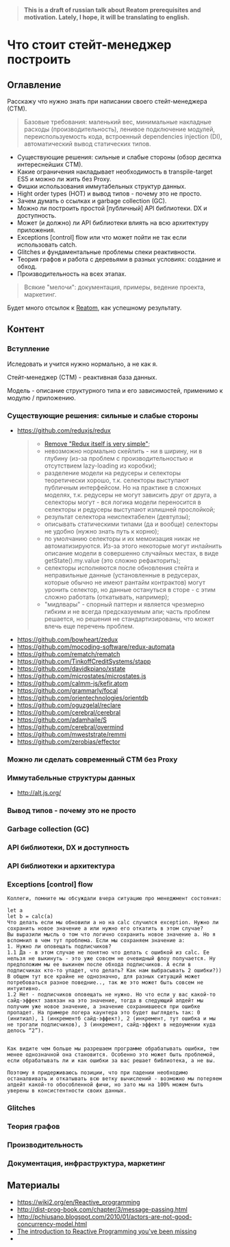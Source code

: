 > **This is a draft of russian talk about Reatom prerequisites and motivation. Lately, I hope, it will be translating to english.**

# Что стоит стейт-менеджер построить

## Оглавление

Расскажу что нужно знать при написании своего стейт-менеджера (СТМ).

> Базовые требования: маленький вес, минимальные накладные расходы (производительность), ленивое подключение модулей, переиспользуемость кода, встроенный dependencies injection (DI), автоматический вывод статических типов.

- Существующие решения: сильные и слабые стороны (обзор десятка интереснейших СТМ).
- Какие ограничения накладывает необходимость в transpile-target ES5 и можно ли жить без Proxy.
- Фишки использования иммутабельных структур данных.
- Hight order types (HOT) и вывод типов - почему это не просто.
- Зачем думать о ссылках и garbage collection (GC).
- Можно ли построить простой [публичный] API библиотеки. DX и доступность.
- Может (и должно) ли API библиотеки влиять на всю архитектуру приложения.
- Exceptions [control] flow или что может пойти не так если использовать catch.
- Glitches и фундаментальные проблемы спеки реактивности.
- Теория графов и работа с деревьями в разных условиях: создание и обход.
- Производительность на всех этапах.

> Всякие "мелочи": документация, примеры, ведение проекта, маркетинг.

Будет много отсылок к [Reatom](https://github.com/artalar/reatom), как успешному результату.

## Контент

### Вступление

Иследовать и учится нужно нормально, а не как я.

Стейт-менеджер (СТМ) - реактивная база данных.

Модель - описание структурного типа и его зависимостей, применимо к модулю / приложению.

### Существующие решения: сильные и слабые стороны

- https://github.com/reduxjs/redux
  > - [Remove "Redux itself is very simple"](https://github.com/reduxjs/redux/pull/2950);
  > - невозможно нормально скейлить - ни в ширину, ни в глубину (из-за проблем с производительностью и отсутствием lazy-loading из коробки);
  > - разделение модели на редусеры и селекторы теоретически хорошо, т.к. селекторы выступают публичным интерфейсом. Но на практике в сложных моделях, т.к. редусеры не могут зависить друг от друга, а селекторы могут - вся логика модели переносится в селекторы и редусеры выступают излишней прослойкой;
  > - результат селектора неиспектабелен (девтулзы);
  > - описывать статическими типами (да и вообще) селекторы не удобно (нужно знать путь к корню);
  > - по умолчанию селекторы и их мемоизация никак не автоматизируются. Из-за этого некоторые могут инлайнить описание модели в совершенно случайных местах, в виде getState().my.value (это сложно рефакторить);
  > - селекторы исполняются после обновления стейта и неправильные данные (установленные в редусерах, которые обычно не имеют рантайм контрактов) могут уронить селектор, но данные остануться в сторе - с этим сложно работать (откатывать, например);
  > - "мидлвары" - спорный паттерн и является чрезмерно гибким и не всегда предсказуемым апи;
  > часть проблем решается, но решения не стандартизированы, что может влечь еще перечень проблем.
- https://github.com/bowheart/zedux
- https://github.com/mocoding-software/redux-automata
- https://github.com/rematch/rematch
- https://github.com/TinkoffCreditSystems/stapp
- https://github.com/davidkpiano/xstate
- https://github.com/microstates/microstates.js
- https://github.com/calmm-js/kefir.atom
- https://github.com/grammarly/focal
- https://github.com/orientechnologies/orientdb
- https://github.com/oguzgelal/reclare
- https://github.com/cerebral/cerebral
- https://github.com/adamhaile/S
- https://github.com/cerebral/overmind
- https://github.com/mweststrate/remmi
- https://github.com/zerobias/effector

### Можно ли сделать современный СТМ без Proxy

### Иммутабельные структуры данных

- http://alt.js.org/

### Вывод типов - почему это не просто

<!-- 
Тайпинги под Map с полным выводом типов 🙂
http://www.typescriptlang.org/play/index.html#code/C4TwDgpgBAsgPAaQDRQGoD4oF4oG1loC6A3AFCiRQDiEwcA1igLZQQAewEAdgCYDOsOAEMuIFCJDpMOFu068BuRlACWXAGYQATlABuhKAH49UAFxQuEXdrIVoAEQgAbWhAbNWHbv0ETxoqWwoWS8FPGUJA2NLax1zJnJwaABBHh53PQ85bwF4PygJQJwlFH0oAB8oRxdODKZ0WySoBAgQPjgQ+R880X9JaWDcAAYSRMpUIScAVwh2zpzfXoKAgaZcAEZR0jHoABVZ4HWg+HWUdaH0Hah9vmAAJiDU9LuUO6GUG8PLu2uDgGZHmk4H8UH93r9bndvk1PmCgjQ6CCIcA-tDKJ9zm8gtVXMCPv9LkA
-->


### Garbage collection (GC)

### API библиотеки, DX и доступность

### API библиотеки и архитектура

### Exceptions [control] flow

<!-- - Event VS action -->

```
Коллеги, помните мы обсуждали вчера ситуацию про менеджмент состояния:

let a
let b = calc(a)
Что делать если мы обновили a но на calc случился exception. Нужно ли сохранить новое значение a или нужно его откатить в этом случае?
Вы выразили мысль о том что логично сохранить новое значение a. Но я вспомнил в чем тут проблема. Если мы сохраняем значение a:
1. Нужно ли оповещать подписчиков?
1.1 Да - в этом случае не понятно что делать с ошибкой из calc. Ее нельзя не выкинуть - это уже совсем не очевидный флоу получается. Ну предположим мы ее выкинем после обхода подписчиков. А если в подписчиках кто-то упадет, что делать? Как нам выбрасывать 2 ошибки?)) В общем тут все крайне не однозначно, для разных ситуаций может потребоваться разное поведние.., так же это может быть совсем не интуитивно.
1.2 Нет - подписчиков оповещать не нужно. Но что если у вас какой-то сайд-эффект завязан на это значение, тогда в следующий апдейт мы получим уже новое значение, а значение сохранившееся при ошибке пропадет. На примере логера каунтера это будет выглядеть так: 0 (инитиал), 1 (инкрементб сайд-эффект), 2 (инкремент, тут ошибка и мы не трогали подписчиков), 3 (инкремент, сайд-эффект в недоумении куда делось “2”).


Как видите чем больше мы разрешаем программе обрабатывать ошибки, тем менее однозначной она становится. Особенно это может быть проблемой, если обрабатывать ли и как ошибки за вас решает библиотека, а не вы.

Поэтому я придерживаюсь позиции, что при падении необходимо останалвивать и откатывать всю ветку вычислений - возможно мы потеряем апдейт какой-то обособленной фичи, но зато мы на 100% можем быть уверены в консистентности своих данных.
```

### Glitches

### Теория графов

<!-- - стейт редакса - это дерево? (нет, селекторы делают DAG) -->
<!-- 
- проблема: консистентность очередности подписок и их нотификации
- проблема: react zombie children
- проблема: отписка во время диспатча
- проблема: в снапшоте дублируются данные (у реатома и эффектора, но не редакса)
- апи: получать,но не подписываться на данные
 -->

### Производительность

### Документация, инфраструктура, маркетинг

## Материалы

<!-- https://raw.githubusercontent.com/artalar/blog/master/src/pages/effector-introduction.md -->

- https://wiki2.org/en/Reactive_programming
- http://dist-prog-book.com/chapter/3/message-passing.html
- http://pchiusano.blogspot.com/2010/01/actors-are-not-good-concurrency-model.html
- [The introduction to Reactive Programming you've been missing](https://gist.github.com/staltz/868e7e9bc2a7b8c1f754)
- 
